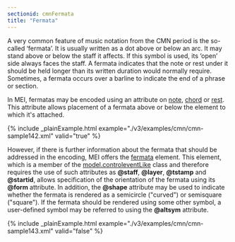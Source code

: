 ```yaml
---
sectionid: cmnFermata
title: "Fermata"
---
```




A very common feature of music notation from the CMN period is the so-called
‘fermata’. It is usually written as a dot above or below an arc. It
may stand above or below the staff it affects. If this symbol is used, its
‘open’ side always faces the staff. A fermata indicates that the note
or rest under it should be held longer than its written duration would normally require.
Sometimes, a fermata occurs over a barline to indicate the end of a phrase or section.

In MEI, fermatas may be encoded using an attribute on <a class="link_odd_elementSpec" href="/v3/elements/note">note</a>, 
<a class="link_odd_elementSpec" href="/v3/elements/chord">chord</a> or 
<a class="link_odd_elementSpec" href="/v3/elements/rest">rest</a>. This attribute allows placement
of a fermata above or below the element to which it's attached.

{% include _plainExample.html example="./v3/examples/cmn/cmn-sample142.xml" valid="true" %}

However, if there is further information about the fermata that should be addressed
in
the encoding, MEI offers the 
<a class="link_odd_elementSpec" href="/v3/elements/fermata">fermata</a> element. This element, which is
a member of the 
<a class="link_odd" href="/v3/model-classes/model.controleventLike">model.controleventLike</a> class and therefore
requires the use of such attributes as **@staff**, **@layer**,
**@tstamp** and **@startid**, allows specification of the orientation of the
fermata using its **@form** attribute. In addition, the **@shape** attribute
may be used to indicate whether the fermata is rendered as a semicircle ("curved")
or
semisquare ("square"). If the fermata should be rendered using some other symbol,
a
user-defined symbol may be referred to using the **@altsym** attribute.

{% include _plainExample.html example="./v3/examples/cmn/cmn-sample143.xml" valid="false" %}



